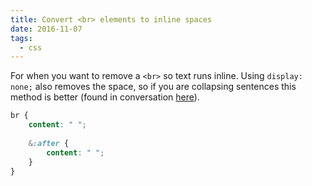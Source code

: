 ```yaml
---
title: Convert <br> elements to inline spaces
date: 2016-11-07
tags:
  - css
---
```


For when you want to remove a `<br>` so text runs inline. Using `display: none;` also removes the space, so if you are collapsing sentences this method is better (found in conversation [here](http://stackoverflow.com/questions/7596647/ignore-br-with-css)).

~~~css
br {
	content: " ";
	
	&:after {
		content: " ";
	}
}
~~~
